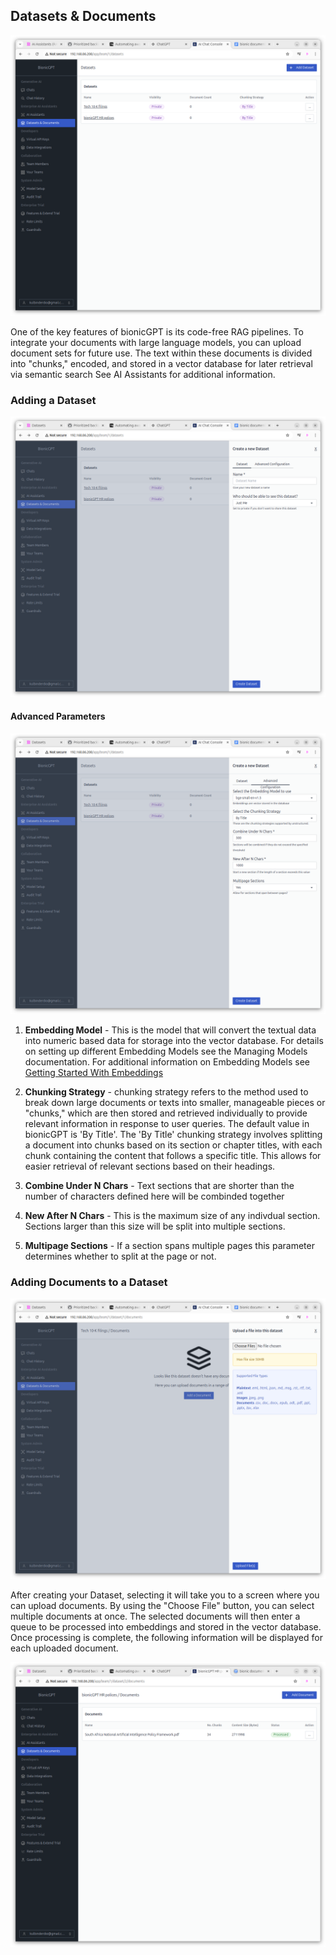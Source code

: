 ## Datasets & Documents

![Alt text](datasets.png "Datasets & Documents Screen")

One of the key features of bionicGPT is its code-free RAG pipelines. To integrate your documents with large language models, you can upload document sets for future use. The text within these documents is divided into "chunks," encoded, and stored in a vector database for later retrieval via semantic search See AI Assistants for additional information.



### Adding a Dataset

![Alt text](dataset-add.png "Adding a New Dataset")



#### Advanced Parameters

![Alt text](dataset-advanced.png "Adding a New Dataset Advanced Parameters")

1. **Embedding Model** - This is the model that will convert the textual data into numeric based data for storage into the vector database. For details on setting up different Embedding Models see the Managing Models documentation. For additional information on Embedding Models see [Getting Started With Embeddings](https://huggingface.co/blog/getting-started-with-embeddings)

2. **Chunking Strategy** - chunking strategy refers to the method used to break down large documents or texts into smaller, manageable pieces or "chunks," which are then stored and retrieved individually to provide relevant information in response to user queries. The default value in bionicGPT is 'By Title'. The 'By Title' chunking strategy involves splitting a document into chunks based on its section or chapter titles, with each chunk containing the content that follows a specific title. This allows for easier retrieval of relevant sections based on their headings.

3. **Combine Under N Chars** - Text sections that are shorter than the number of characters defined here will be combinded together

4. **New After N Chars** - This is the maximum size of any indivdual section. Sections larger than this size will be split into multiple sections.

5. **Multipage Sections** - If a section spans multiple pages this parameter determines whether to split at the page or not.






### Adding Documents to a Dataset

![Alt text](dataset-add-documents.png "Adding Documents to a Dataset")


After creating your Dataset, selecting it will take you to a screen where you can upload documents. By using the "Choose File" button, you can select multiple documents at once. The selected documents will then enter a queue to be processed into embeddings and stored in the vector database. Once processing is complete, the following information will be displayed for each uploaded document.

![Alt text](documents-screen.png "Documents Screen")

